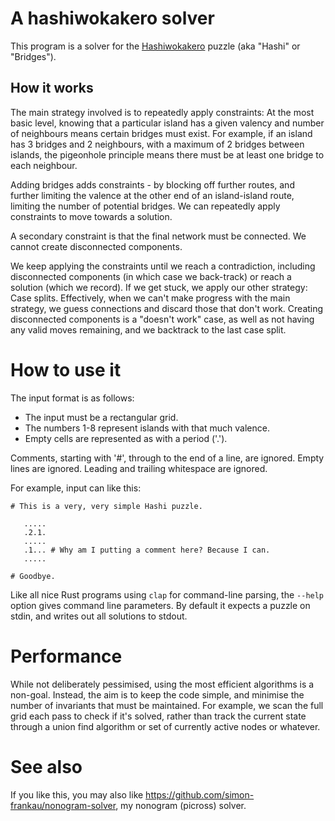 # A hashiwokakero solver

This program is a solver for the
[Hashiwokakero](https://en.wikipedia.org/wiki/Hashiwokakero) puzzle
(aka "Hashi" or "Bridges").

## How it works

The main strategy involved is to repeatedly apply constraints: At the
most basic level, knowing that a particular island has a given valency
and number of neighbours means certain bridges must exist. For
example, if an island has 3 bridges and 2 neighbours, with a maximum
of 2 bridges between islands, the pigeonhole principle means there
must be at least one bridge to each neighbour.

Adding bridges adds constraints - by blocking off further routes, and
further limiting the valence at the other end of an island-island
route, limiting the number of potential bridges. We can repeatedly
apply constraints to move towards a solution.

A secondary constraint is that the final network must be connected. We
cannot create disconnected components.

We keep applying the constraints until we reach a contradiction,
including disconnected components (in which case we back-track) or
reach a solution (which we record). If we get stuck, we apply our
other strategy: Case splits. Effectively, when we can't make progress
with the main strategy, we guess connections and discard those that
don't work. Creating disconnected components is a "doesn't work" case,
as well as not having any valid moves remaining, and we backtrack to
the last case split.

# How to use it

The input format is as follows:

 * The input must be a rectangular grid.
 * The numbers 1-8 represent islands with that much valence.
 * Empty cells are represented as with a period ('.').

Comments, starting with '#', through to the end of a line, are
ignored. Empty lines are ignored. Leading and trailing whitespace are
ignored.

For example, input can like this:

```
# This is a very, very simple Hashi puzzle.

   .....
   .2.1.
   .....
   .1... # Why am I putting a comment here? Because I can.
   .....

# Goodbye.
```

Like all nice Rust programs using `clap` for command-line parsing, the
`--help` option gives command line parameters. By default it expects a
puzzle on stdin, and writes out all solutions to stdout.

# Performance

While not deliberately pessimised, using the most efficient algorithms
is a non-goal. Instead, the aim is to keep the code simple, and
minimise the number of invariants that must be maintained. For
example, we scan the full grid each pass to check if it's solved,
rather than track the current state through a union find algorithm or
set of currently active nodes or whatever.

# See also

If you like this, you may also like
https://github.com/simon-frankau/nonogram-solver, my nonogram
(picross) solver.
